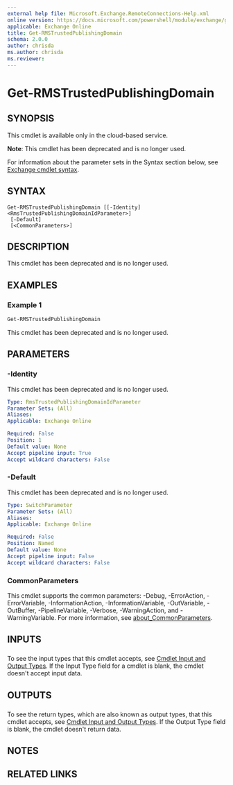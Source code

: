 ```yaml
---
external help file: Microsoft.Exchange.RemoteConnections-Help.xml
online version: https://docs.microsoft.com/powershell/module/exchange/get-rmstrustedpublishingdomain
applicable: Exchange Online
title: Get-RMSTrustedPublishingDomain
schema: 2.0.0
author: chrisda
ms.author: chrisda
ms.reviewer:
---
```


# Get-RMSTrustedPublishingDomain

## SYNOPSIS
This cmdlet is available only in the cloud-based service.

**Note**: This cmdlet has been deprecated and is no longer used.

For information about the parameter sets in the Syntax section below, see [Exchange cmdlet syntax](https://docs.microsoft.com/powershell/exchange/exchange-cmdlet-syntax).

## SYNTAX

```
Get-RMSTrustedPublishingDomain [[-Identity] <RmsTrustedPublishingDomainIdParameter>]
 [-Default]
 [<CommonParameters>]
```

## DESCRIPTION
This cmdlet has been deprecated and is no longer used.

## EXAMPLES

### Example 1
```powershell
Get-RMSTrustedPublishingDomain
```

This cmdlet has been deprecated and is no longer used.

## PARAMETERS

### -Identity
This cmdlet has been deprecated and is no longer used.

```yaml
Type: RmsTrustedPublishingDomainIdParameter
Parameter Sets: (All)
Aliases:
Applicable: Exchange Online

Required: False
Position: 1
Default value: None
Accept pipeline input: True
Accept wildcard characters: False
```

### -Default
This cmdlet has been deprecated and is no longer used.

```yaml
Type: SwitchParameter
Parameter Sets: (All)
Aliases:
Applicable: Exchange Online

Required: False
Position: Named
Default value: None
Accept pipeline input: False
Accept wildcard characters: False
```

### CommonParameters
This cmdlet supports the common parameters: -Debug, -ErrorAction, -ErrorVariable, -InformationAction, -InformationVariable, -OutVariable, -OutBuffer, -PipelineVariable, -Verbose, -WarningAction, and -WarningVariable. For more information, see [about_CommonParameters](https://go.microsoft.com/fwlink/p/?LinkID=113216).

## INPUTS

###  
To see the input types that this cmdlet accepts, see [Cmdlet Input and Output Types](https://go.microsoft.com/fwlink/p/?linkId=616387). If the Input Type field for a cmdlet is blank, the cmdlet doesn't accept input data.

## OUTPUTS

###  
To see the return types, which are also known as output types, that this cmdlet accepts, see [Cmdlet Input and Output Types](https://go.microsoft.com/fwlink/p/?linkId=616387). If the Output Type field is blank, the cmdlet doesn't return data.

## NOTES

## RELATED LINKS
